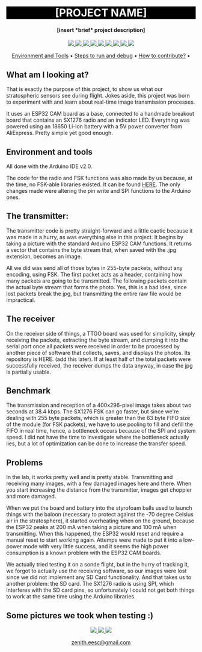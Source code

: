 <h1 align="center" style="color:white; background-color:black">[PROJECT NAME]</h1>
<h4 align="center">[insert *brief* project description]</h4>

<p align="center">
	<a href="http://zenith.eesc.usp.br/">
    <img src="https://img.shields.io/badge/Zenith-Embarcados-black?style=for-the-badge"/>
    </a>
    <a href="https://eesc.usp.br/">
    <img src="https://img.shields.io/badge/Linked%20to-EESC--USP-black?style=for-the-badge"/>
    </a>
    <a href="https://github.com/${{ env.REPOSITORY_FULL_NAME }}/blob/main/LICENSE">
    <img src="https://img.shields.io/github/license/${{ env.REPOSITORY_FULL_NAME }}?style=for-the-badge"/>
    </a>
    <a href="https://github.com/${{ env.REPOSITORY_FULL_NAME }}/issues">
    <img src="https://img.shields.io/github/issues/${{ env.REPOSITORY_FULL_NAME }}?style=for-the-badge"/>
    </a>
    <a href="https://github.com/${{ env.REPOSITORY_FULL_NAME }}/commits/main">
    <img src="https://img.shields.io/github/commit-activity/m/${{ env.REPOSITORY_FULL_NAME }}?style=for-the-badge">
    </a>
    <a href="https://github.com/${{ env.REPOSITORY_FULL_NAME }}/graphs/contributors">
    <img src="https://img.shields.io/github/contributors/${{ env.REPOSITORY_FULL_NAME }}?style=for-the-badge"/>
    </a>
    <a href="https://github.com/${{ env.REPOSITORY_FULL_NAME }}/commits/main">
    <img src="https://img.shields.io/github/last-commit/${{ env.REPOSITORY_FULL_NAME }}?style=for-the-badge"/>
    </a>
    <a href="https://github.com/${{ env.REPOSITORY_FULL_NAME }}/issues">
    <img src="https://img.shields.io/github/issues-raw/${{ env.REPOSITORY_FULL_NAME }}?style=for-the-badge" />
    </a>
    <a href="https://github.com/${{ env.REPOSITORY_FULL_NAME }}/pulls">
    <img src = "https://img.shields.io/github/issues-pr-raw/${{ env.REPOSITORY_FULL_NAME }}?style=for-the-badge">
    </a>
</p>

<p align="center">
    <a href="#environment-and-tools">Environment and Tools</a> •
    <a href="#steps-to-run-and-debug">Steps to run and debug</a> •
    <a href="#how-to-contribute">How to contribute?</a> •
</p>


## What am I looking at?

That is exactly the purpose of this project, to show us what our stratospheric sensors see during flight.
Jokes aside, this project was born to experiment with and learn about real-time image transmission processes.

It uses an ESP32 CAM board as a base, connected to a handmade breakout board that contains an SX1276 radio and an indicator LED. Everything was powered using an 18650 Li-ion battery with a 5V power converter from AliExpress. Pretty simple yet good enough.

## Environment and tools

All done with the Arduino IDE v2.0.

The code for the radio and FSK functions was also made by us because, at the time, no FSK-able libraries existed. It can be found [HERE](https://github.com/JulioCalandrin/SX127X-FSK-LoRa). The only changes made were altering the pin write and SPI functions to the Arduino ones.


## The transmitter:

The transmitter code is pretty straight-forward and a little caotic because it was made in a hurry, as was everything else in this project. It begins by taking a picture with the standard Arduino ESP32 CAM functions. It returns a vector that contains the byte stream that, when saved with the .jpg extension, becomes an image.

All we did was send all of those bytes in 255-byte packets, without any encoding, using FSK. The first packet acts as a header, containing how many packets are going to be transmitted. The following packets contain the actual byte stream that forms the photo. Yes, this is a bad idea, since lost packets break the jpg, but transmitting the entire raw file would be impractical.

## The receiver

On the receiver side of things, a TTGO board was used for simplicity, simply receiving the packets, extracting the byte stream, and dumping it into the serial port once all packets were received in order to be processed by another piece of software that collects, saves, and displays the photos. Its repository is HERE. (add this later). If at least half of the total packets were successfully received, the receiver dumps the data anyway, in case the jpg is partially usable.

## Benchmark

The transmission and reception of a 400x296-pixel image takes about two seconds at 38.4 kbps. The SX1276 FSK can go faster, but since we're dealing with 255 byte packets, which is greater than the 63 byte FIFO size of the module (for FSK packets), we have to use pooling to fill and defill the FIFO in real time, hence, a bottleneck occurs because of the SPI and system speed. I did not have the time to investigate where the bottleneck actually lies, but a lot of optimization can be done to increase the transfer speed.


## Problems

In the lab, it works pretty well and is pretty stable. Transmitting and receiving many images, with a few damaged images here and there. When you start increasing the distance from the transmitter, images get choppier and more damaged.

When we put the board and battery into the styrofoam balls used to launch things with the baloon (necessary to protect against the -70 degree Celsius air in the stratosphere), it started overheating when on the ground, because the ESP32 peaks at 200 mA when taking a picture and 100 mA when transmitting. When this happened, the ESP32 would reset and require a manual reset to start working again. Attemps were made to put it into a low-power mode with very little success, and it seems the high power consumption is a known problem with the ESP32 CAM boards.

We actually tried testing it on a sonde flight, but in the hurry of tracking it, we forgot to actually use the receiving software, so our images were lost since we did not implement any SD Card functionality. And that takes us to another problem: the SD card. The SX1276 radio is using SPI, which interferes with the SD card pins, so unfortunately I could not get both things to work at the same time using the Arduino libraries.




## Some pictures we took when testing :)


<p align="center">
    <a href="http://zenith.eesc.usp.br">
    <img src="https://img.shields.io/badge/Check%20out-Zenith's Oficial Website-black?style=for-the-badge" />
    </a> 
    <a href="https://www.facebook.com/zenitheesc">
    <img src="https://img.shields.io/badge/Like%20us%20on-facebook-blue?style=for-the-badge"/>
    </a> 
    <a href="https://www.instagram.com/zenith_eesc/">
    <img src="https://img.shields.io/badge/Follow%20us%20on-Instagram-red?style=for-the-badge"/>
    </a>

</p>
<p align = "center">
<a href="zenith.eesc@gmail.com">zenith.eesc@gmail.com</a>
</p>
